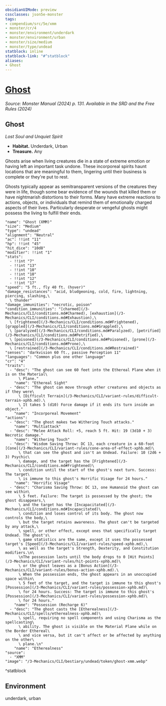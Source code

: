 ```yaml
---
obsidianUIMode: preview
cssclasses: json5e-monster
tags:
- compendium/src/5e/xmm
- monster/cr/4
- monster/environment/underdark
- monster/environment/urban
- monster/size/medium
- monster/type/undead
statblock: inline
statblock-link: "#^statblock"
aliases:
- Ghost
---
```

# [Ghost](3-Mechanics\CLI\bestiary\undead/ghost-xmm.md)
*Source: Monster Manual (2024) p. 131. Available in the <span title='Systems Reference Document (5.2)'>SRD</span> and the Free Rules (2024)*  

## Ghost

*Lost Soul and Unquiet Spirit*

- **Habitat.** Underdark, Urban  
- **Treasure.** Any  

Ghosts arise when living creatures die in a state of extreme emotion or having left an important task undone. These incorporeal spirits haunt locations that are meaningful to them, lingering until their business is complete or they're put to rest.

Ghosts typically appear as semitransparent versions of the creatures they were in life, though some bear evidence of the wounds that killed them or have nightmarish distortions to their forms. Many have extreme reactions to actions, objects, or individuals that remind them of emotionally charged aspects of their lives. Particularly desperate or vengeful ghosts might possess the living to fulfill their ends.

```statblock
"name": "Ghost (XMM)"
"size": "Medium"
"type": "undead"
"alignment": "Neutral"
"ac": !!int "11"
"hp": !!int "45"
"hit_dice": "10d8"
"modifier": !!int "1"
"stats":
  - !!int "7"
  - !!int "13"
  - !!int "10"
  - !!int "10"
  - !!int "12"
  - !!int "17"
"speed": "5 ft., fly 40 ft. (hover)"
"damage_resistances": "acid, bludgeoning, cold, fire, lightning, piercing, slashing,\
  \ thunder"
"damage_immunities": "necrotic, poison"
"condition_immunities": "[charmed](/3-Mechanics/CLI/conditions.md#Charmed), [exhaustion](/3-Mechanics/CLI/conditions.md#Exhaustion),\
  \ [frightened](/3-Mechanics/CLI/conditions.md#Frightened), [grappled](/3-Mechanics/CLI/conditions.md#Grappled),\
  \ [paralyzed](/3-Mechanics/CLI/conditions.md#Paralyzed), [petrified](/3-Mechanics/CLI/conditions.md#Petrified),\
  \ [poisoned](/3-Mechanics/CLI/conditions.md#Poisoned), [prone](/3-Mechanics/CLI/conditions.md#Prone),\
  \ [restrained](/3-Mechanics/CLI/conditions.md#Restrained)"
"senses": "darkvision 60 ft., passive Perception 11"
"languages": "Common plus one other language"
"cr": "4"
"traits":
  - "desc": "The ghost can see 60 feet into the Ethereal Plane when it is on the Material\
      \ Plane."
    "name": "Ethereal Sight"
  - "desc": "The ghost can move through other creatures and objects as if they were\
      \ [Difficult Terrain](/3-Mechanics/CLI/variant-rules/difficult-terrain-xphb.md).\
      \ It takes 5 (d10) Force damage if it ends its turn inside an object."
    "name": "Incorporeal Movement"
"actions":
  - "desc": "The ghost makes two Withering Touch attacks."
    "name": "Multiattack"
  - "desc": "Melee Attack Roll: +5, reach 5 ft. Hit: 19 (3d10 + 3) Necrotic damage."
    "name": "Withering Touch"
  - "desc": "Wisdom Saving Throw: DC 13, each creature in a 60-foot [Cone](/3-Mechanics/CLI/variant-rules/cone-area-of-effect-xphb.md)\
      \ that can see the ghost and isn't an Undead. Failure: 10 (2d6 + 3) Psychic\
      \ damage, and the target has the [Frightened](/3-Mechanics/CLI/conditions.md#Frightened)\
      \ condition until the start of the ghost's next turn. Success: The target\
      \ is immune to this ghost's Horrific Visage for 24 hours."
    "name": "Horrific Visage"
  - "desc": "Charisma Saving Throw: DC 13, one Humanoid the ghost can see within\
      \ 5 feet. Failure: The target is possessed by the ghost; the ghost disappears,\
      \ and the target has the [Incapacitated](/3-Mechanics/CLI/conditions.md#Incapacitated)\
      \ condition and loses control of its body. The ghost now controls the body,\
      \ but the target retains awareness. The ghost can't be targeted by any attack,\
      \ spell, or other effect, except ones that specifically target Undead. The ghost's\
      \ game statistics are the same, except it uses the possessed target's [Speed](/3-Mechanics/CLI/variant-rules/speed-xphb.md),\
      \ as well as the target's Strength, Dexterity, and Constitution modifiers.\n\
      \nThe possession lasts until the body drops to 0 [Hit Points](/3-Mechanics/CLI/variant-rules/hit-points-xphb.md)\
      \ or the ghost leaves as a [Bonus Action](/3-Mechanics/CLI/variant-rules/bonus-action-xphb.md).\
      \ When the possession ends, the ghost appears in an unoccupied space within\
      \ 5 feet of the target, and the target is immune to this ghost's [Possession](/3-Mechanics/CLI/variant-rules/possession-xphb.md)\
      \ for 24 hours. Success: The target is immune to this ghost's [Possession](/3-Mechanics/CLI/variant-rules/possession-xphb.md)\
      \ for 24 hours."
    "name": "Possession (Recharge 6)"
  - "desc": "The ghost casts the [Etherealness](/3-Mechanics/CLI/spells/etherealness-xphb.md)\
      \ spell, requiring no spell components and using Charisma as the spellcasting\
      \ ability. The ghost is visible on the Material Plane while on the Border Ethereal\
      \ and vice versa, but it can't affect or be affected by anything on the other\
      \ plane.\n"
    "name": "Etherealness"
"source":
  - "XMM"
"image": "/3-Mechanics/CLI/bestiary/undead/token/ghost-xmm.webp"
```
^statblock

## Environment

underdark, urban